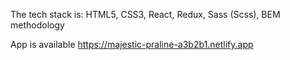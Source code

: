 The tech stack is:
HTML5,
CSS3,
React,
Redux,
Sass (Scss),
BEM methodology

App is available https://majestic-praline-a3b2b1.netlify.app
